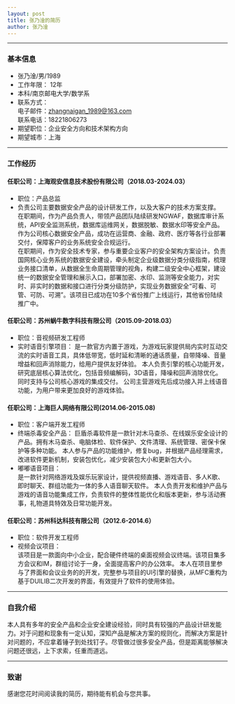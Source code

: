 ```yaml
---
layout: post
title: 张乃淦的简历
author: 张乃淦
---
```

********************      

### 基本信息
* 张乃淦/男/1989
* 工作年限： 12年
* 本科/南京邮电大学/数学系
* 联系方式：    
	电子邮件：zhangnaigan_1989@163.com    
	联系电话：18221806273    
* 期望职位：企业安全方向和技术架构方向
* 期望城市：上海    


********************      

### 工作经历    

#### 任职公司：上海观安信息技术股份有限公司（2018.03-2024.03）
* 职位：产品总监
* 负责公司主要数据安全产品的设计研发工作，以及大客户的技术方案支撑。   
  	在职期间，作为产品负责人，带领产品团队陆续研发NGWAF，数据库审计系统，API安全监测系统，数据库运维网关，数据脱敏、数据水印等安全产品。作为公司核心数据安全产品，成功在运营商、金融、政府、医疗等各行业部署交付，保障客户的业务系统安全合规运行。    
  	在职期间，作为安全技术专家，参与重要企业客户的安全架构方案设计。负责国网核心业务系统的数据安全建设，牵头制定企业级数据分类分级指南，梳理业务接口清单，从数据全生命周期管理的视角，构建二级安全中心框架，建设统一的数据安全管理和展示入口，部署加密、水印、监测等安全能力，对实时、非实时的数据和接口进行分类分级防护，实现业务数据安全“可看、可管、可防、可溯”。该项目已成功在10多个省份推广上线运行，其他省份陆续推广中。
  
#### 任职公司：苏州蜗牛数字科技有限公司（2015.09-2018.03）
* 职位：音视频研发工程师
* 实时语音引擎项目：
  是一款官方内置于游戏，为游戏玩家提供局内实时互动交流的实时语音工具，具体低带宽，低时延和清晰的通话质量，自带降噪、音量增益和回声消除能力，给用户提供友好体验。
  本人负责引擎的核心功能开发，研究底层核心算法优化，包括音频编解码，3D语音，降噪和回声消除优化。同时支持与公司核心游戏的集成交付。
  公司主营游戏先后成功接入并上线语音功能，为用户带来更加良好的游戏体验。

#### 任职公司：上海巨人网络有限公司(2014.06-2015.08)    
 
* 职位：客户端开发工程师
* 终端杀毒安全产品：
  巨盾杀毒软件是一款针对木马查杀、在线娱乐安全设计的产品。拥有木马查杀、电脑体检、软件保护、文件清理、系统管理、密保卡保护等多种功能。
  本人参与产品的功能维护，修复bug，并根据产品经理需求，改进软件更新机制，安装包优化，减少安装包大小和更新包大小。
* 嘟嘟语音项目：    
	是一款针对网络游戏及娱乐玩家设计，提供视频直播、游戏语音、多人K歌、即时聊天、群组功能为一体的多人语音聊天软件。
	本人负责开发和维护产品与游戏的语音功能集成工作，负责软件的整体性能优化和版本更新，参与活动赛事，礼物道具特效及日常功能开发。

#### 任职公司：苏州科达科技有限公司（2012.6-2014.6）    
* 职位：软件开发工程师
* 视频会议项目：    
    该项目是一款面向中小企业，配合硬件终端的桌面视频会议终端。该项目集多方会议和IM，群组讨论于一身，全面提高客户的办公效率。
  本人在项目里参与了界面和会议业务的的开发，完整参与项目的UI引擎的替换，从MFC重构为基于DUILIB二次开发的界面，有效提升了软件的使用体验。

********************    

### 自我介绍
本人具有多年的安全产品和企业安全建设经验，同时具有较强的产品设计研发能力。对于问题和现象有一定认知，深知产品是解决方案的规则化，而解决方案是针对问题的，不应拿着锤子到处找钉子。尽管做过很多安全产品，但是距离能够解决问题还很远，上下求索，任重而道远。

********************      

### 致谢
感谢您花时间阅读我的简历，期待能有机会与您共事。	
